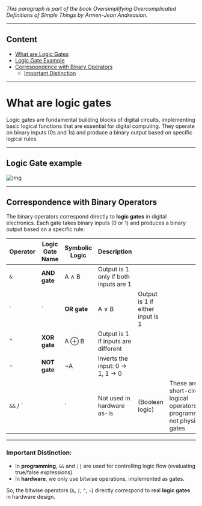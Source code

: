 _This paragraph is part of the book *Oversimplifying Overcomplicated Definitions of Simple Things* by Armen-Jean Andreasian._

---
## Content
- [What are Logic Gates](#what-are-logic-gates)
- [Logic Gate Example](#logic-gate-example)
- [Correspondence with Binary Operators](#correspondence-with-binary-operators)
  - [Important Distinction](#important-distinction)


---
# What are logic gates

Logic gates are fundamental building blocks of digital circuits, implementing basic logical functions that are essential for digital computing. They operate on binary inputs (0s and 1s) and produce a binary output based on specific logical rules.

---
## Logic Gate example

![img](https://i.ibb.co/JWnYtXwK/Four-bit-adder-with-carry-lookahead.jpg)

---
## Correspondence with Binary Operators


The binary operators correspond directly to **logic gates** in digital electronics. Each gate takes binary inputs (0 or 1)
and produces a binary output based on a specific rule:

| Operator  | Logic Gate Name | Symbolic Logic | Description                           |                                  |                                                                              |
|-----------|-----------------|----------------|---------------------------------------|----------------------------------|------------------------------------------------------------------------------|
| `&`       | **AND gate**    | A ∧ B          | Output is 1 only if both inputs are 1 |                                  |                                                                              |
| \`        | \`              | **OR gate**    | A ∨ B                                 | Output is 1 if either input is 1 |                                                                              |
| `^`       | **XOR gate**    | A ⊕ B          | Output is 1 if inputs are different   |                                  |                                                                              |
| `~`       | **NOT gate**    | ¬A             | Inverts the input: 0 → 1, 1 → 0       |                                  |                                                                              |
| `&&` / \` |                 | \`             | Not used in hardware as-is            | (Boolean logic)                  | These are short-circuit logical operators in programming, not physical gates |

---
### Important Distinction:

* In **programming**, `&&` and `||` are used for controlling logic flow (evaluating true/false expressions).
* In **hardware**, we only use bitwise operations, implemented as gates.

So, the bitwise operators (`&`, `|`, `^`, `~`) directly correspond to real **logic gates** in hardware design.
